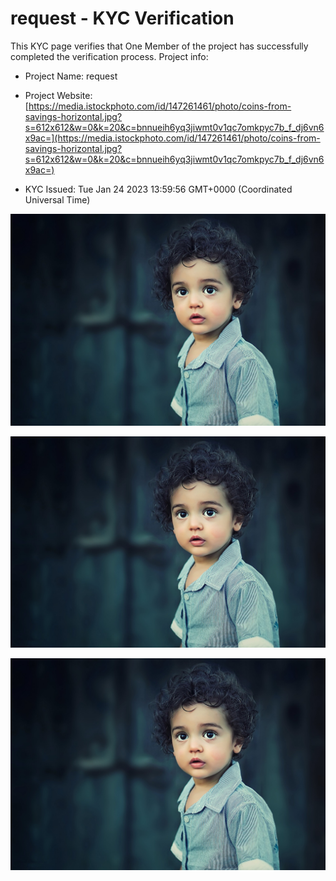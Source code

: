 # request - KYC Verification
		


This KYC page verifies that One Member of the project has successfully completed the verification process. Project info:
		


- Project Name: request
		

- Project Website: [https://media.istockphoto.com/id/147261461/photo/coins-from-savings-horizontal.jpg?s=612x612&w=0&k=20&c=bnnueih6yq3jiwmt0v1qc7omkpyc7b_f_dj6vn6x9ac=](https://media.istockphoto.com/id/147261461/photo/coins-from-savings-horizontal.jpg?s=612x612&w=0&k=20&c=bnnueih6yq3jiwmt0v1qc7omkpyc7b_f_dj6vn6x9ac=)
		

- KYC Issued: Tue Jan 24 2023 13:59:56 GMT+0000 (Coordinated Universal Time)
		


![This is an face image](./personFace.png)
		

![This is an cnic image](./cnicImage.png)
		

![This is an passport image](./passportImage.png)
	